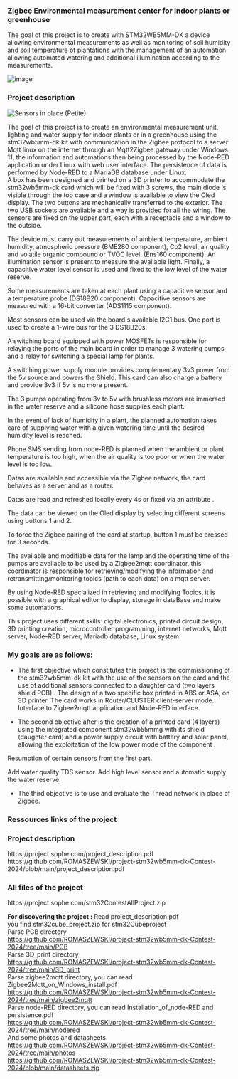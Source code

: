 <h3>Zigbee Environmental measurement center for indoor plants or greenhouse</h3>

The goal of this project is to create with STM32WB5MM-DK a device allowing environmental measurements as well as monitoring of soil humidity and soil temperature of plantations with the management of an automation allowing automated watering and additional illumination according to the measurements.

![image](https://github.com/ROMASZEWSKI/project-stm32wb5mm-dk-Contest-2024/assets/149319225/d6053d69-33aa-460b-99dc-ba84c00970e6)

<h3>Project description</h3>

![Sensors in place (Petite)](https://github.com/ROMASZEWSKI/project-stm32wb5mm-dk-Contest-2024/assets/149319225/f77cbeac-67cb-4708-8d8a-a80df298e40e)

The goal of this project is to create an environmental measurement unit, lighting and water supply for indoor plants or in a greenhouse using the stm32wb5mm-dk kit with communication in the Zigbee protocol to a server Mqtt linux on the internet through an Mqtt2Zigbee gateway under Windows 11, the information and automations then being processed by the Node-RED application under Linux with web user interface.
The persistence of data is performed by Node-RED to a MariaDB database under Linux.  
A box has been designed and printed on a 3D printer to accommodate the stm32wb5mm-dk card which will be fixed with 3 screws, the main diode is visible through the top case and a window is available to view the Oled display. The two buttons are mechanically transferred to the exterior. The two USB sockets are available and a way is provided for all the wiring. The sensors are fixed on the upper part, each with a receptacle and a window to the outside.

The device must carry out measurements of ambient temperature, ambient humidity, atmospheric pressure (BME280 component), Co2 level, air quality and volatile organic compound or TVOC level. (Ens160 component). An illumination sensor is present to measure the available light. Finally, a capacitive water level sensor is used and fixed to the low level of the water reserve.

Some measurements are taken at each plant using a capacitive sensor and a temperature probe (DS18B20 component). Capacitive sensors are measured with a 16-bit converter (ADS1115 component).

Most sensors can be used via the board's available I2C1 bus. One port is used to create a 1-wire bus for the 3 DS18B20s.

A switching board equipped with power MOSFETs is responsible for relaying the ports of the main board in order to manage 3 watering pumps and a relay for switching a special lamp for plants.

A switching power supply module provides complementary 3v3 power from the 5v source and powers the Shield. This card can also charge a battery and provide 3v3 if  5v is no more present.

The 3 pumps operating from 3v to 5v with brushless motors are immersed in the water reserve and a silicone hose supplies each plant.

In the event of lack of humidity in a plant, the planned automation takes care of supplying water with a given watering time until the desired humidity level is reached.

Phone SMS sending from node-RED is planned when the ambient or plant temperature is too high, when the air quality is too poor or when the water level is too low.

Datas are available and accessible via the Zigbee network, the card behaves as a server and as a router.

Datas are read and refreshed locally every 4s or fixed via an attribute .

The data can be viewed on the Oled display by selecting different screens using buttons 1 and 2.

To force the Zigbee pairing of the card at startup, button 1 must be pressed for 3 seconds.

The available and modifiable data for the lamp and the operating time of the pumps are available to be used by a Zigbee2mqtt coordinator, this coordinator is responsible for retrieving/modifying the information and retransmitting/monitoring topics (path to each data) on a mqtt server.

By using Node-RED specialized in retrieving and modifying Topics, it is possible with a graphical editor to display, storage in dataBase and make some automations.

This project uses different skills: digital electronics, printed circuit design, 3D printing creation, microcontroller programming, internet networks, Mqtt server, Node-RED server, Mariadb database, Linux system.

<h3>My goals are as follows:</h3>

- The first objective which constitutes this project is the commissioning of the stm32wb5mm-dk kit with the use of the sensors on the card and the use of additional sensors connected to a daughter card (two layers shield PCB) . The design of a two specific box printed in ABS or ASA, on 3D printer. The card works in Router/CLUSTER client-server mode. Interface to Zigbee2mqtt application and Node-RED interface.

- The second objective after is the creation of a printed card (4 layers) using the integrated component stm32wb55mmg with its shield (daughter card) and a power supply circuit with battery and solar panel, allowing the exploitation of the low power mode of the component .

Resumption of certain sensors from the first part.

Add water quality TDS sensor. Add high level sensor and automatic supply the water reserve.

- The third objective is to use and evaluate the Thread network in place of Zigbee.

<h3>Ressources links of the project</h3>

<h3>Project description </h3>
https://project.sophe.com/project_description.pdf
https://github.com/ROMASZEWSKI/project-stm32wb5mm-dk-Contest-2024/blob/main/project_description.pdf

<h3>All files of the project </h3>
https://project.sophe.com/stm32ContestAllProject.zip
 
<b>For discovering the project :</b>
Read project_description.pdf<br/>
you find stm32cube_project.zip for stm32Cubeproject<br/>
Parse PCB directory<br/>
https://github.com/ROMASZEWSKI/project-stm32wb5mm-dk-Contest-2024/tree/main/PCB<br/>
Parse 3D_print directory<br />
https://github.com/ROMASZEWSKI/project-stm32wb5mm-dk-Contest-2024/tree/main/3D_print<br/>
Parse zigbee2mqtt directory, you can read Zigbee2Mqtt_on_Windows_install.pdf <br />
https://github.com/ROMASZEWSKI/project-stm32wb5mm-dk-Contest-2024/tree/main/zigbee2mqtt<br/>
Parse node-RED directory, you can read Installation_of_node-RED and persistence.pdf <br />
https://github.com/ROMASZEWSKI/project-stm32wb5mm-dk-Contest-2024/tree/main/nodered<br />
And some photos and datasheets.<br />
https://github.com/ROMASZEWSKI/project-stm32wb5mm-dk-Contest-2024/tree/main/photos<br/>
https://github.com/ROMASZEWSKI/project-stm32wb5mm-dk-Contest-2024/blob/main/datasheets.zip<br>
